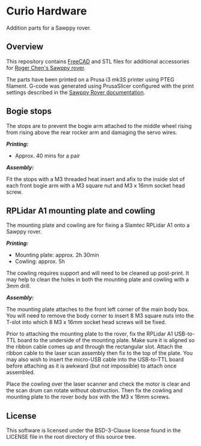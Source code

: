 # Curio Hardware

Addition parts for a Sawppy rover.

## Overview

This repository contains [FreeCAD](https://www.freecadweb.org/) and
STL files for additional accessories for
[Roger Chen's Sawppy rover](https://github.com/Roger-random/Sawppy_Rover).

The parts have been printed on a Prusa i3 mk3S printer using PTEG
filament. G-code was generated using PrusaSlicer configured with the
print settings described in the
[Sawppy Rover documentation](https://github.com/Roger-random/Sawppy_Rover/blob/master/docs/Print%20Overview.md).

## Bogie stops

The stops are to prevent the bogie arm attached to the middle wheel
rising from rising above the rear rocker arm and damaging the
servo wires.

***Printing:***

- Approx. 40 mins for a pair

***Assembly:***

Fit the stops with a M3 threaded heat insert and afix to the inside
slot of each front bogie arm with a M3 square nut and M3 x 16mm socket
head screw.

## RPLidar A1 mounting plate and cowling

The mounting plate and cowling are for fixing a Slamtec RPLidar A1
onto a Sawppy rover.

***Printing:***

- Mounting plate: approx. 2h 30min
- Cowling: approx. 5h

The cowling requires support and will need to be cleaned up post-print.
It may help to clean the holes in both the mounting plate and cowling
with a 3mm drill.

***Assembly:***

The mounting plate attaches to the front left corner of the main
body box. You will need to remove the body corner to insert
8 M3 square nuts into the T-slot into which
8 M3 x 16mm socket head screws will be fixed.

Prior to attaching the mounting plate to the rover, fix the
RPLidar A1 USB-to-TTL board to the underside of the
mounting plate. Make sure it is aligned so the ribbon cable comes up
and through the rectangular slot. Attach the ribbon cable to the
laser scan assembly then fix to the top of the plate. You may also
wish to insert the micro-USB cable into the USB-to-TTL board before
attaching as it is awkward (but not impossible)
to attach once assembled.

Place the cowling over the laser scanner and check the motor is clear
and the scan drum can rotate without obstruction. Then fix the
cowling and mounting plate to the rover body box with the
M3 x 16mm screws.

## License

This software is licensed under the BSD-3-Clause license found in
the LICENSE file in the root directory of this source tree.
